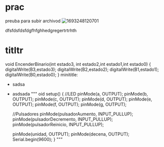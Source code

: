 # prac
preuba para subir archivod
![1693248120701](https://github.com/Juanma7882/prac/assets/138984815/e927d574-8cb7-4754-93e8-88ab9c41e27d)



dfsfdsfdsfdgfhfghhedgregertrtrhth
# titltr
void EncenderBinario(int estado3, int estado2,int estado1,int estado0)
{
  digitalWrite(B3,estado3);
  digitalWrite(B2,estado2);
  digitalWrite(B1,estado1);
  digitalWrite(B0,estado0);
}
minititle:

- sadsa
- asdsada
"""
oid setup()
{
  //LED
  pinMode(a, OUTPUT);
  pinMode(b, OUTPUT);
  pinMode(c, OUTPUT);
  pinMode(d, OUTPUT);
  pinMode(e, OUTPUT);
  pinMode(f, OUTPUT);
  pinMode(g, OUTPUT);
  
  //Pulsadores
  pinMode(pulsadorAumento, INPUT_PULLUP);
  pinMode(pulsadorDecremento, INPUT_PULLUP);
  pinMode(pulsadorReinicio, INPUT_PULLUP);
  
  pinMode(unidad, OUTPUT);
  pinMode(decena, OUTPUT);
  Serial.begin(9600);
}
"""
